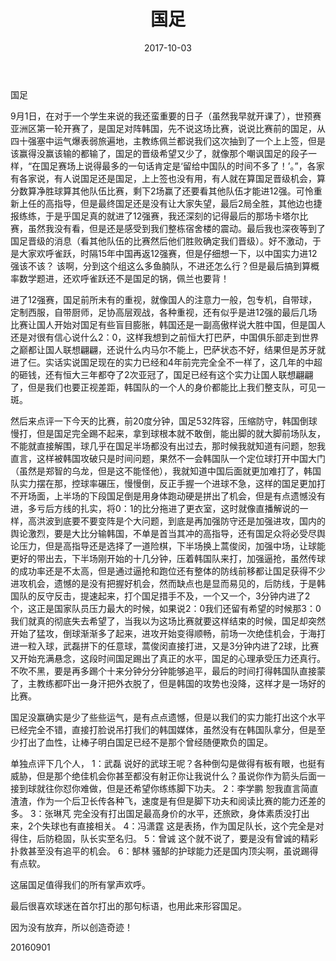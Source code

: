 ﻿---
title: 国足
date: 2017-10-03
categories: 随笔
tags:
- 国足
---


国足

<!-- more -->


9月1日，在对于一个学生来说的我还蛮重要的日子（虽然我早就开课了），世预赛亚洲区第一轮开赛了，是国足对阵韩国，先不说这场比赛，说说比赛前的国足，从四十强塞中运气爆表弱旅遍地，主教练佩兰都说我们这次抽到了一个上上签，但是该赢得没赢该输的都输了，国足的晋级希望又少了，就像那个嘲讽国足的段子一样，“在国足赛场上说得最多的一句话肯定是‘留给中国队的时间不多了！’。”，各家有各家说，有人说国足还是国足，上上签也没有用，有人就在算国足晋级机会，算分数算净胜球算其他队伍比赛，剩下2场赢了还要看其他队伍才能进12强。可怜重新上任的高指导，但是最终国足还是没有让大家失望，最后2局全胜，其他边也捷报练练，于是乎国足真的就进了12强赛，我还深刻的记得最后的那场卡塔尔比赛，虽然我没有看，但是还是感受到我们整栋宿舍楼的震动。最后我也深夜等到了国足晋级的消息（看其他队伍的比赛然后他们胜败确定我们晋级）。好不激动，于是大家欢呼雀跃，时隔15年中国再返12强赛，但是仔细想一下，以中国实力进12强该不该？        该啊，分到这个组这么多鱼腩队，不进还怎么行？但是最后搞到算概率数学题进，还欢呼雀跃还不是国足的锅，佩兰也要背！

进了12强赛，国足前所未有的重视，就像国人的注意力一般，包专机，自带球，定制西服，自带厨师，足协高层观战，各种重视，还有似乎是进12强的最后几场比赛让国人开始对国足有些盲目膨胀，韩国还是一副高傲样说大胜中国，但是国人还是对很有信心说什么2：0，这样我想到之前恒大打巴萨，中国俱乐部走到世界之巅都让国人联想翩翩，还说什么内马尔不能上，巴萨状态不好，结果但是苏牙就进了仨。实话实说国足现在的实力已经和4年前完完全全不一样了，这几年的中超的砸钱，还有恒大三年都夺了2次亚冠了，国足已经有这个实力让国人联想翩翩了，但是我们也要正视差距，韩国队的一个人的身价都能比上我们整支队，可见一斑。

然后来点评一下今天的比赛，前20度分钟，国足532阵容，压缩防守，韩国倒球慢打，但是国足完全踢不起来，拿到球根本就不敢倒，能出脚的就大脚前场队友，不能就直接解围，球几乎在国足半场都没有出过去，那时候我就知道有问题，恕我直言，这样被韩国攻破只是时间问题，果然不一会韩国队一个定位球打开中国大门（虽然是郑智的乌龙，但是这不能怪他），我就知道中国后面就更加难打了，韩国队实力摆在那，控球率碾压，慢慢倒，反正手握一个进球不急，这样的国足更加打不开场面，上半场的下段国足倒是用身体跑动硬是拼出了机会，但是有点遗憾没有进，多亏后方线的扎实，将0：1的比分拖进了更衣室，这时就像直播解说的一样，高洪波到底要不要变阵是个大问题，到底是再加强防守还是加强进攻，国内的舆论激烈，要是大比分输韩国，不单是首当其冲的高指导，还有国足众将必受尽舆论压力，但是高指导还是选择了一道险棋，下半场换上蒿俊闵，加强中场，让球能更好的带出去，下半场刚开始的十几分钟，压着韩国队来打，加强逼抢，虽然传球的成功率还是不太高，但是通过逼抢和跑位还有整体的防线前移都让国足获得不少进攻机会，遗憾的是没有把握好机会，然而缺点也是显而易见的，后防线，于是韩国队的反守反击，提速起来，打个国足措手不及，一个又一个，3分钟内进了2个，这正是国家队员压力最大的时候，如果说2：0我们还留有希望的时候那3：0我们就真的彻底失去希望了，当我以为这场比赛就要这样结束的时候，国足却突然开始了猛攻，倒球渐渐多了起来，进攻开始变得顺畅，前场一次绝佳机会，于海打进一粒入球，武磊拼下的任意球，蒿俊闵直接打进，又是3分钟内进了2球，比赛又开始充满悬念，这段时间国足踢出了真正的水平，国足的心理承受压力还真行。不吹不黑，要是再多踢个十来分钟分分钟能够追平，最后的时间打得韩国队直接蒙了，主教练都吓出一身汗把外衣脱了，但是韩国的攻势也没降，这样才是一场好的比赛。


国足没赢确实是少了些些运气，是有点点遗憾，但是以我们的实力能打出这个水平已经完全不错，直接打脸说吊打我们的韩国媒体，虽然没有在韩国队拿分，但是至少打出了血性，让棒子明白国足已经不是那个曾经随便欺负的国足。

单独点评下几个人，
1：武磊     说好的武球王呢？各种倒勾是做得有板有眼，也挺有威胁，但是那个绝佳机会你甚至都没有射正你让我说什么？虽说你作为箭头后面一接到球就往你怼你难做，但是还希望你练练脚下功夫。
2：李学鹏    恕我直言简直渣渣，作为一个后卫长传各种飞，速度是有但是脚下功夫和阅读比赛的能力还差的多。
3：张琳芃    完全没有打出国足最高身价的水平，还旅欧，身体素质没打出来，2个失球也有直接相关。
4：冯潇霆   这是表扬，作为国足队长，这个完全是对得住，后防稳固，队长实至名归。
5：曾诚       这个就不说了，要是没有曾诚的精彩扑救甚至没有追平的机会。
6：郜林       骚郜的护球能力还是国内顶尖啊，虽说踢得有点软。

这届国足值得我们的所有掌声欢呼。

最后很喜欢球迷在首尔打出的那句标语，也用此来形容国足。

因为没有放弃，所以创造奇迹！

20160901
